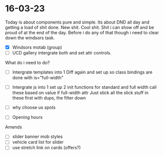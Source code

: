 # 16-03-23

Today is about components pure and simple. Its about DND all day and getting a load of shit done. New shit. Cool shit. Shit i can show off and be proud of at the end of the day. Before i do any of that though i need to clear down the windsors task.


- [x] Windsors motab (group)
- [ ] UCD gallery intergrate both and set attr controls.

What do i need to do?
- [ ] Intergrate templates into 1
    Diff again and set up so class bindings are done with is="full-width"

- [ ] Intergrate js into 1
    set up 2 init functions for standard and full width
    call these based on value if full-width attr
    Just stick all the slick stuff in these first with dups, the filter down

- [ ] why choose us spots
- [ ] Opening hours

Amends
- [ ] slider banner mob styles
- [ ] vehicle card list for slider
- [ ] use stretch link on cards (offers?)
